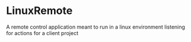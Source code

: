 LinuxRemote
===========

A remote control application meant to run in a linux environment listening for actions for a client project